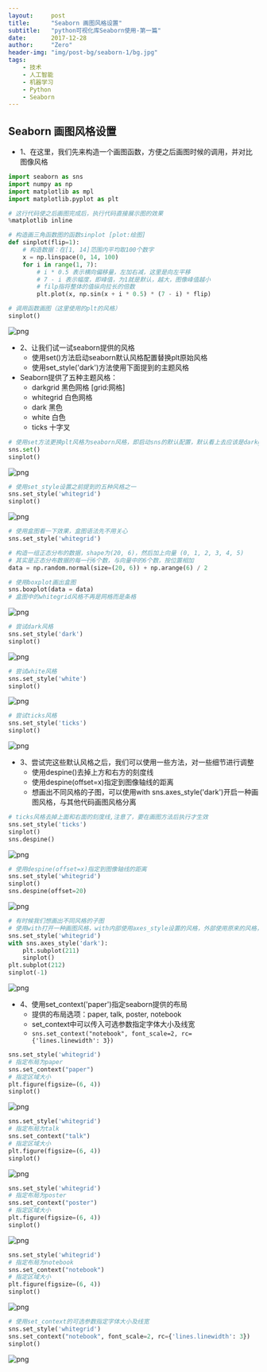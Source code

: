 ```yaml
---
layout:     post
title:      "Seaborn 画图风格设置"
subtitle:   "python可视化库Seaborn使用-第一篇"
date:       2017-12-28
author:     "Zero"
header-img: "img/post-bg/seaborn-1/bg.jpg"
tags:
    - 技术
    - 人工智能
    - 机器学习
    - Python
    - Seaborn
---
```


## Seaborn 画图风格设置

- 1、在这里，我们先来构造一个画图函数，方便之后画图时候的调用，并对比图像风格


```python
import seaborn as sns
import numpy as np
import matplotlib as mpl
import matplotlib.pyplot as plt

# 这行代码使之后画图完成后，执行代码直接展示图的效果
%matplotlib inline

# 构造画三角函数图的函数sinplot [plot:绘图]
def sinplot(flip=1):
    # 构造数据：在[1, 14]范围内平均取100个数字
    x = np.linspace(0, 14, 100)
    for i in range(1, 7):
        # i * 0.5 表示横向偏移量，左加右减，这里是向左平移
        # 7 - i 表示幅度，即峰值，为1就是默认，越大，图像峰值越小
        # filp指将整体的值纵向拉长的倍数
        plt.plot(x, np.sin(x + i * 0.5) * (7 - i) * flip)

# 调用函数画图（这里使用的plt的风格）
sinplot()
```


![png](/img/in-post/seaborn-1/output_1_0.png)


- 2、让我们试一试seaborn提供的风格
    - 使用set()方法启动seaborn默认风格配置替换plt原始风格
    - 使用set_style('dark')方法使用下面提到的主题风格
- Seaborn提供了五种主题风格：
    - darkgrid 黑色网格 [grid:网格]
    - whitegrid 白色网格
    - dark 黑色
    - white 白色
    - ticks 十字叉



```python
# 使用set方法更换plt风格为seaborn风格，即启动sns的默认配置，默认看上去应该是darkgrid
sns.set()
sinplot()
```


![png](/img/in-post/seaborn-1/output_3_0.png)



```python
# 使用set_style设置之前提到的五种风格之一
sns.set_style('whitegrid')
sinplot()
```


![png](/img/in-post/seaborn-1/output_4_0.png)



```python
# 使用盒图看一下效果，盒图语法先不用关心
sns.set_style('whitegrid')

# 构造一组正态分布的数据，shape为(20, 6)，然后加上向量 (0, 1, 2, 3, 4, 5)
# 其实是正态分布数据的每一行6个数，与向量中的6个数，按位置相加
data = np.random.normal(size=(20, 6)) + np.arange(6) / 2

# 使用boxplot画出盒图
sns.boxplot(data = data)
# 盒图中的whitegrid风格不再是网格而是条格
```



![png](/img/in-post/seaborn-1/output_5_1.png)



```python
# 尝试dark风格
sns.set_style('dark')
sinplot()
```


![png](/img/in-post/seaborn-1/output_6_0.png)



```python
# 尝试white风格
sns.set_style('white')
sinplot()
```


![png](/img/in-post/seaborn-1/output_7_0.png)



```python
# 尝试ticks风格
sns.set_style('ticks')
sinplot()
```


![png](/img/in-post/seaborn-1/output_8_0.png)


- 3、尝试完这些默认风格之后，我们可以使用一些方法，对一些细节进行调整
    - 使用despine()去掉上方和右方的刻度线
    - 使用despine(offset=x)指定到图像轴线的距离
    - 想画出不同风格的子图，可以使用with sns.axes_style('dark')开启一种画图风格，与其他代码画图风格分离


```python
# ticks风格去掉上面和右面的刻度线,注意了，要在画图方法后执行才生效
sns.set_style('ticks')
sinplot()
sns.despine()
```


![png](/img/in-post/seaborn-1/output_10_0.png)



```python
# 使用despine(offset=x)指定到图像轴线的距离
sns.set_style('whitegrid')
sinplot()
sns.despine(offset=20)
```


![png](/img/in-post/seaborn-1/output_11_0.png)



```python
# 有时候我们想画出不同风格的子图
# 使用with打开一种画图风格，with内部使用axes_style设置的风格，外部使用原来的风格，互不影响
sns.set_style('whitegrid')
with sns.axes_style('dark'):
    plt.subplot(211)
    sinplot()
plt.subplot(212)
sinplot(-1)
```


![png](/img/in-post/seaborn-1/output_12_0.png)


- 4、使用set_context('paper')指定seaborn提供的布局
    - 提供的布局选项：paper, talk, poster, notebook
    - set_context中可以传入可选参数指定字体大小及线宽
    - `sns.set_context("notebook", font_scale=2, rc={'lines.linewidth': 3})`




```python
sns.set_style('whitegrid')
# 指定布局为paper
sns.set_context("paper")
# 指定区域大小
plt.figure(figsize=(6, 4))
sinplot()
```


![png](/img/in-post/seaborn-1/output_14_0.png)



```python
sns.set_style('whitegrid')
# 指定布局为talk
sns.set_context("talk")
# 指定区域大小
plt.figure(figsize=(6, 4))
sinplot()
```


![png](/img/in-post/seaborn-1/output_15_0.png)



```python
sns.set_style('whitegrid')
# 指定布局为poster
sns.set_context("poster")
# 指定区域大小
plt.figure(figsize=(6, 4))
sinplot()
```


![png](/img/in-post/seaborn-1/output_16_0.png)



```python
sns.set_style('whitegrid')
# 指定布局为notebook
sns.set_context("notebook")
# 指定区域大小
plt.figure(figsize=(6, 4))
sinplot()
```


![png](/img/in-post/seaborn-1/output_17_0.png)



```python
# 使用set_context的可选参数指定字体大小及线宽
sns.set_style('whitegrid')
sns.set_context("notebook", font_scale=2, rc={'lines.linewidth': 3})
sinplot()
```


![png](/img/in-post/seaborn-1/output_18_0.png)



```python

```
